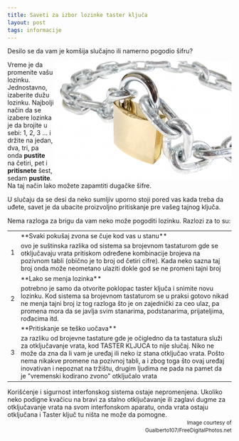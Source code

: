 ```yaml
---
title: Saveti za izbor lozinke taster ključa
layout: post
tags: informacije
---
```


Desilo se da vam je komšija slučajno ili namerno pogodio šifru?
<div align="right">
<img src="/assets/images/news/katanac_Gualberto107.jpg" align="right" >
</div>

Vreme je da promenite vašu lozinku. Jednostavno, izaberite dužu lozinku. Najbolji način da se izabere lozinka je da brojite u sebi: 1, 2, 3 ... i držite na jedan, dva, tri, pa onda **pustite** na četiri, pet i **pritisnete** šest, sedam **pustite**. Na taj način lako možete zapamtiti dugačke šifre.

U slučaju da se desi da neko sumljiv uporno stoji pored vas kada treba da uđete, savet je da ubacite proizvoljno pritiskanje pre vašeg tajnog ključa.

Nema razloga za brigu da vam neko može pogoditi lozinku. Razlozi za to su:
<table class="table table-striped">
<tr class="danger"><td rowspan="2">
1
</td><td>
**Svaki pokušaj zvona se čuje kod vas u stanu**
</td></tr>
<tr><td>
 ovo je suštinska razlika od sistema sa brojevnom tastaturom gde se otključavaju vrata pritiskom određene kombinacije brojeva na pozivnom tabli (obično je to broj od četiri cifre). Kada neko sazna taj broj onda može neometano ulaziti dokle god se ne promeni tajni broj 
</td></tr>
<tr class="warning"><td rowspan="2">
2
</td><td>
**Lako se menja lozinka**
</td></tr>
<tr><td>
potrebno je samo da otvorite poklopac taster ključa i snimite novu lozinku. Kod sistema sa brojevnom tastaturom se u praksi gotovo nikad ne menja tajni broj iz tog razloga što je on zajednički za ceo ulaz, pa promena mora da se javlja svim stanarima, podstanarima, prijateljima, rođacima itd.
</td></tr>
<tr class="success"><td rowspan="2">
3
</td><td>
**Pritiskanje se teško uočava**
</td></td>
<tr><td>
za razliku od brojevne tastature gde je očigledno da ta tastatura služi za otključavanje vrata, kod TASTER KLJUCA to nije slučaj. Niko ne može da zna da li vam je uređaj ili neko iz stana otključao vrata. Pošto nema nikakve promene na pozivnoj tabli, a i zbog toga što ovaj uređaj inovativan i nepoznat na tržištu, drugim ljudima ne pada na pamet da je "vremenski kodirano zvono" otključalo vrata 
</td></tr>
</table>
Korišćenje i sigurnost interfonskog sistema ostaje nepromenjena. Ukoliko neko podigne kvačicu na bravi za stalno otključavanje ili zaglavi dugme za otključavanje vrata na svom interfonskom aparatu, onda vrata ostaju otključana i Taster ključ tu ništa ne može da pomogne.

<div align="right">
<small>
Image courtesy of
<br>
Gualberto107/FreeDigitalPhotos.net
</small>
</div>
